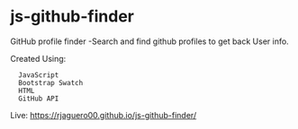 # js-github-finder


GitHub profile finder
-Search and find github profiles to get back User info.

Created Using:

      JavaScript
      Bootstrap Swatch
      HTML
      GitHub API
    
Live: https://rjaguero00.github.io/js-github-finder/
